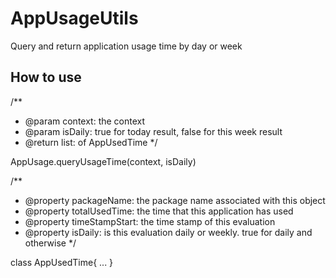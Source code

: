 # AppUsageUtils
Query and return application usage time by day or week
## How to use
/**
* @param context: the context
* @param isDaily: true for today result, false for this week result
* @return list: of AppUsedTime
*/

AppUsage.queryUsageTime(context, isDaily)

/**
 * @property packageName: the package name associated with this object
 * @property totalUsedTime: the time that this application has used
 * @property timeStampStart: the time stamp of this evaluation
 * @property isDaily: is this evaluation daily or weekly. true for daily and otherwise
 */
 
class AppUsedTime{
  ...
}
